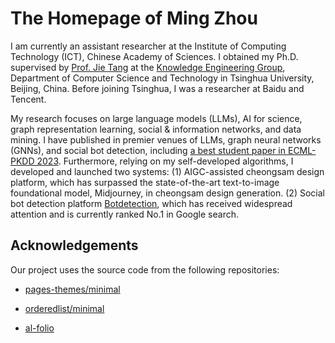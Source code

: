 # The Homepage of Ming Zhou

I am currently an assistant researcher at the Institute of Computing Technology (ICT), Chinese Academy of Sciences. I obtained my Ph.D. supervised by [Prof. Jie Tang](https://keg.cs.tsinghua.edu.cn/jietang/) at the [Knowledge Engineering Group](https://keg.cs.tsinghua.edu.cn/), Department of Computer Science and Technology in Tsinghua University, Beijing, China. Before joining Tsinghua, I was a researcher at Baidu and Tencent. 

My research focuses on large language models (LLMs), AI for science, graph representation learning, social & information networks, and data mining. I have published in premier venues of LLMs, graph neural networks (GNNs), and social bot detection, including [a best student paper in ECML-PKDD 2023](https://2023.ecmlpkdd.org/program/awards/). Furthermore, relying on my self-developed algorithms, I developed and launched two systems:
(1) AIGC-assisted cheongsam design platform, which has surpassed the state-of-the-art text-to-image foundational model, Midjourney, in cheongsam design generation.
(2) Social bot detection platform [Botdetection](https://botdetection.aminer.cn/robotmain), which has received widespread attention and is currently ranked No.1 in Google search.

## Acknowledgements

Our project uses the source code from the following repositories:

* [pages-themes/minimal](https://github.com/pages-themes/minimal)

* [orderedlist/minimal](https://github.com/orderedlist/minimal)

* [al-folio](https://github.com/alshedivat/al-folio)

